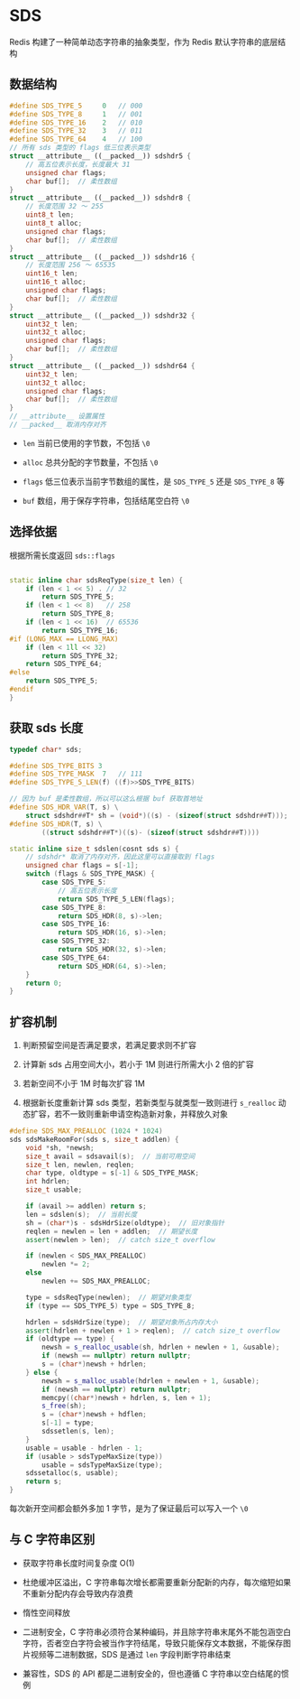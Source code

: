 # SDS

Redis 构建了一种简单动态字符串的抽象类型，作为 Redis 默认字符串的底层结构

## 数据结构

```cpp
#define SDS_TYPE_5     0   // 000
#define SDS_TYPE_8     1   // 001
#define SDS_TYPE_16    2   // 010
#define SDS_TYPE_32    3   // 011
#define SDS_TYPE_64    4   // 100
// 所有 sds 类型的 flags 低三位表示类型
struct __attribute__ ((__packed__)) sdshdr5 {
    // 高五位表示长度，长度最大 31
    unsigned char flags;
    char buf[];  // 柔性数组
}
struct __attribute__ ((__packed__)) sdshdr8 {
    // 长度范围 32 ～ 255
    uint8_t len;
    uint8_t alloc;
    unsigned char flags;
    char buf[];  // 柔性数组
}
struct __attribute__ ((__packed__)) sdshdr16 {
    // 长度范围 256 ～ 65535
    uint16_t len;
    uint16_t alloc;
    unsigned char flags;
    char buf[];  // 柔性数组
}
struct __attribute__ ((__packed__)) sdshdr32 {
    uint32_t len;
    uint32_t alloc;
    unsigned char flags;
    char buf[];  // 柔性数组
}
struct __attribute__ ((__packed__)) sdshdr64 {
    uint32_t len;
    uint32_t alloc;
    unsigned char flags;
    char buf[];  // 柔性数组
}
// __attribute__ 设置属性
// __packed__ 取消内存对齐
```

- `len` 当前已使用的字节数，不包括 `\0`

- `alloc` 总共分配的字节数量，不包括 `\0`

- `flags` 低三位表示当前字节数组的属性，是 `SDS_TYPE_5` 还是 `SDS_TYPE_8` 等

- `buf` 数组，用于保存字符串，包括结尾空白符 `\0`

## 选择依据

根据所需长度返回 `sds::flags`

```cpp

static inline char sdsReqType(size_t len) {
    if (len < 1 << 5) . // 32
        return SDS_TYPE_5;
    if (len < 1 << 8)   // 258
        return SDS_TYPE_8;
    if (len < 1 << 16)  // 65536
        return SDS_TYPE_16;
#if (LONG_MAX == LLONG_MAX)
    if (len < 1ll << 32)
        return SDS_TYPE_32;
    return SDS_TYPE_64;
#else
    return SDS_TYPE_5;
#endif
}
```

## 获取 sds 长度

```cpp
typedef char* sds;

#define SDS_TYPE_BITS 3
#define SDS_TYPE_MASK  7   // 111
#define SDS_TYPE_5_LEN(f) ((f)>>SDS_TYPE_BITS)

// 因为 buf 是柔性数组，所以可以这么根据 buf 获取首地址
#define SDS_HDR_VAR(T, s) \
    struct sdshdr##T* sh = (void*)((s) - (sizeof(struct sdshdr##T)));
#define SDS_HDR(T, s) \
        ((struct sdshdr##T*)((s)- (sizeof(struct sdshdr##T))))

static inline size_t sdslen(cosnt sds s) {
    // sdshdr* 取消了内存对齐，因此这里可以直接取到 flags
    unsigned char flags = s[-1];
    switch (flags & SDS_TYPE_MASK) {
        case SDS_TYPE_5:
            // 高五位表示长度
            return SDS_TYPE_5_LEN(flags);
        case SDS_TYPE_8:
            return SDS_HDR(8, s)->len;
        case SDS_TYPE_16:
            return SDS_HDR(16, s)->len;
        case SDS_TYPE_32:
            return SDS_HDR(32, s)->len;
        case SDS_TYPE_64:
            return SDS_HDR(64, s)->len;
    }
    return 0;
}
```

## 扩容机制

1. 判断预留空间是否满足要求，若满足要求则不扩容

2. 计算新 sds 占用空间大小，若小于 1M 则进行所需大小 2 倍的扩容

3. 若新空间不小于 1M 时每次扩容 1M

4. 根据新长度重新计算 sds 类型，若新类型与就类型一致则进行 `s_realloc` 动态扩容，若不一致则重新申请空构造新对象，并释放久对象

```cpp
#define SDS_MAX_PREALLOC (1024 * 1024)
sds sdsMakeRoomFor(sds s, size_t addlen) {
    void *sh, *newsh;
    size_t avail = sdsavail(s);  // 当前可用空间
    size_t len, newlen, reqlen;
    char type, oldtype = s[-1] & SDS_TYPE_MASK;
    int hdrlen;
    size_t usable;

    if (avail >= addlen) return s;
    len = sdslen(s);  // 当前长度
    sh = (char*)s - sdsHdrSize(oldtype);  // 旧对象指针
    reqlen = newlen = len + addlen;  // 期望长度
    assert(newlen > len);  // catch size_t overflow

    if (newlen < SDS_MAX_PREALLOC)
        newlen *= 2;
    else
        newlen += SDS_MAX_PREALLOC;

    type = sdsReqType(newlen);  // 期望对象类型
    if (type == SDS_TYPE_5) type = SDS_TYPE_8;

    hdrlen = sdsHdrSize(type);  // 期望对象所占内存大小
    assert(hdrlen + newlen + 1 > reqlen);  // catch size_t overflow
    if (oldtype == type) {
        newsh = s_realloc_usable(sh, hdrlen + newlen + 1, &usable);
        if (newsh == nullptr) return nullptr;
        s = (char*)newsh + hdrlen;
    } else {
        newsh = s_malloc_usable(hdrlen + newlen + 1, &usable);
        if (newsh == nullptr) return nullptr;
        memcpy((char*)newsh + hdrlen, s, len + 1);
        s_free(sh);
        s = (char*)newsh + hdflen;
        s[-1] = type;
        sdssetlen(s, len);
    }
    usable = usable - hdrlen - 1;
    if (usable > sdsTypeMaxSize(type))
        usable = sdsTypeMaxSize(type);
    sdssetalloc(s, usable);
    return s;
}
```

每次新开空间都会额外多加 1 字节，是为了保证最后可以写入一个 `\0`

## 与 C 字符串区别

- 获取字符串长度时间复杂度 O(1)

- 杜绝缓冲区溢出，C 字符串每次增长都需要重新分配新的内存，每次缩短如果不重新分配内存会导致内存浪费

- 惰性空间释放

- 二进制安全，C 字符串必须符合某种编码，并且除字符串末尾外不能包涵空白字符，否者空白字符会被当作字符结尾，导致只能保存文本数据，不能保存图片视频等二进制数据，SDS 是通过 `len` 字段判断字符串结束

- 兼容性，SDS 的 API 都是二进制安全的，但也遵循 C 字符串以空白结尾的惯例
